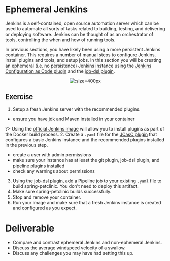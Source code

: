 # Ephemeral Jenkins

Jenkins is a self-contained, open source automation server which can be used to automate all sorts of tasks related to building, testing, and delivering or deploying software. Jenkins can be thought of as an orchestrator of tools, controlling the when and how of running tools.

In previous sections, you have likely been using a more persistent Jenkins container. This requires a number of manual steps to configure Jenkins, install plugins and tools, and setup jobs. In this section you will be creating an ephemeral (i.e. no persistence) Jenkins instance using the [Jenkins Configuration as Code plugin](https://github.com/jenkinsci/configuration-as-code-plugin) and the [job-dsl plugin](https://jenkinsci.github.io/job-dsl-plugin/). 

<center>

  ![](img5/jenkins.svg ':size=400px')

</center>

## Exercise

1. Setup a fresh Jenkins server with the recommended plugins.
  * ensure you have jdk and Maven installed in your container
 
 ?> Using the [official Jenkins image](https://hub.docker.com/r/jenkins/jenkins) will allow you to install plugins as part of the Docker build process.
2. Create a `.yaml` file for the [JCasC plugin](https://github.com/jenkinsci/configuration-as-code-plugin) that configures a basic Jenkins instance and the recommended plugins installed in the previous step.
  * create a user with admin permissions
  * make sure your instance has at least the git plugin, job-dsl plugin, and pipeline plugins installed
  * check any warnings about permissions
3. Using the [job-dsl plugin](https://jenkinsci.github.io/job-dsl-plugin/), add a Pipeline job to your existing `.yaml` file to build spring-petclinic. You don't need to deploy this artifact.
4. Make sure spring-petclinic builds successfully. 
5. Stop and remove your container. 
6. Run your image and make sure that a fresh Jenkins instance is created and configured as you expect.


# Deliverable

* Compare and contrast ephemeral Jenkins and non-ephemeral Jenkins.
* Discuss the average windspeed velocity of a swallow.
* Discuss any challenges you may have had setting this up.

